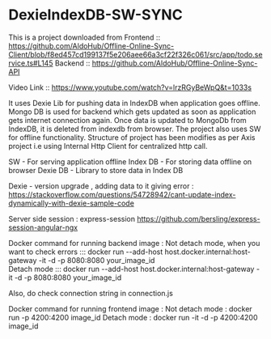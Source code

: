 # DexieIndexDB-SW-SYNC

This is a project downloaded from 
Frontend :: https://github.com/AldoHub/Offline-Online-Sync-Client/blob/f8ed457cd199137f5e206aee66a3cf22f326c061/src/app/todo.service.ts#L145
Backend :: https://github.com/AldoHub/Offline-Online-Sync-API

Video Link :: https://www.youtube.com/watch?v=lrzRGyBeWpQ&t=1033s

It uses Dexie Lib for pushing data in IndexDB when application goes offline.
Mongo DB is used for backend which gets updated as soon as application gets internet connection again.
Once data is updated to MongoDb from IndexDB, it is deleted from indexdb from browser.
The project also uses SW for offline functionality.
Structure of project has been modifies as per Axis project i.e using Internal Http Client for centralized http call.

SW - For serving application offline
Index DB - For storing data offline on browser
Dexie DB - Library to store data in Index DB


Dexie - version upgrade , adding data to it giving error :
https://stackoverflow.com/questions/54728942/cant-update-index-dynamically-with-dexie-sample-code


Server side session : express-session
https://github.com/bersling/express-session-angular-ngx 


Docker command for running backend image :
            Not detach mode, when you want to check errors :::
			docker run --add-host host.docker.internal:host-gateway -it -d -p 8080:8080 your_image_id    
			Detach mode :::
			docker run --add-host host.docker.internal:host-gateway -it -d -p 8080:8080 your_image_id    
  
Also, do check connection string in connection.js


Docker command for running frontend image :
           Not detach mode :
		   docker run -p 4200:4200 image_id
		   Detach mode :
		   docker run -it -d -p 4200:4200 image_id